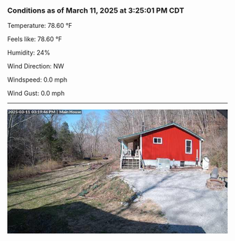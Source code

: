 ### Conditions as of March 11, 2025 at 3:25:01 PM CDT 

Temperature: 78.60 &deg;F

Feels like: 78.60 &deg;F

Humidity: 24%

Wind Direction: NW

Windspeed: 0.0 mph

Wind Gust: 0.0 mph

---

<img src="./images/latest.jpeg"/>

